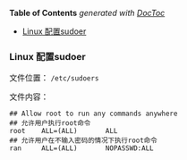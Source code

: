 <!-- START doctoc generated TOC please keep comment here to allow auto update -->
<!-- DON'T EDIT THIS SECTION, INSTEAD RE-RUN doctoc TO UPDATE -->
**Table of Contents**  *generated with [DocToc](https://github.com/thlorenz/doctoc)*

- [Linux 配置sudoer](#linux-%E9%85%8D%E7%BD%AEsudoer)

<!-- END doctoc generated TOC please keep comment here to allow auto update -->

### Linux 配置sudoer

文件位置： `/etc/sudoers`

文件内容： 

~~~
## Allow root to run any commands anywhere
## 允许用户执行root命令
root    ALL=(ALL)       ALL
## 允许用户在不输入密码的情况下执行root命令
ran     ALL=(ALL)       NOPASSWD:ALL
~~~
